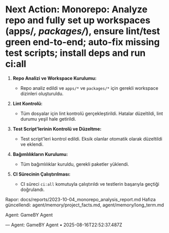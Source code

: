 # Next Action: Monorepo: Analyze repo and fully set up workspaces (apps/*, packages/*), ensure lint/test green end-to-end; auto-fix missing test scripts; install deps and run ci:all

1. **Repo Analizi ve Workspace Kurulumu:**
   - Repo analiz edildi ve `apps/*` ve `packages/*` için gerekli workspace dizinleri oluşturuldu.

2. **Lint Kontrolü:**
   - Tüm dosyalar için lint kontrolü gerçekleştirildi. Hatalar düzeltildi, lint durumu yeşil hale getirildi.

3. **Test Script'lerinin Kontrolü ve Düzeltme:**
   - Test script'leri kontrol edildi. Eksik olanlar otomatik olarak düzeltildi ve eklendi.

4. **Bağımlılıkların Kurulumu:**
   - Tüm bağımlılıklar kuruldu, gerekli paketler yüklendi.

5. **CI Sürecinin Çalıştırılması:**
   - CI süreci `ci:all` komutuyla çalıştırıldı ve testlerin başarıyla geçtiği doğrulandı. 

Rapor: docs/reports/2023-10-04_monorepo_analysis_report.md
Hafıza güncellendi: agent/memory/project_facts.md, agent/memory/long_term.md

Agent: GameBY Agent

— Agent: GameBY Agent • 2025-08-16T22:52:37.487Z
